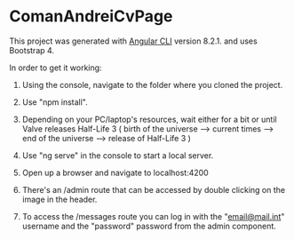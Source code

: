 # ComanAndreiCvPage

This project was generated with [Angular CLI](https://github.com/angular/angular-cli) version 8.2.1.  and uses Bootstrap 4.

In order to get it working: 

  1. Using the console, navigate to the folder where you cloned the project.
  
  2. Use "npm install".
  
  3. Depending on your PC/laptop's resources, wait either for a bit or until Valve releases Half-Life 3 
  ( birth of the universe --> current times --> end of the universe --> release of Half-Life 3 )
  
  4. Use "ng serve" in the console to start a local server.

  5. Open up a browser and navigate to localhost:4200
  
  6. There's an /admin route that can be accessed by double clicking on the image in the header.
  
  7. To access the /messages route you can log in with the "email@mail.int" username and the "password" password from the admin component.
